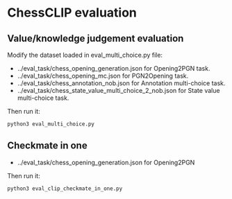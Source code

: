 # ChessCLIP evaluation

## Value/knowledge judgement evaluation
Modify the dataset loaded in eval_multi_choice.py file:
- ../eval_task/chess_opening_generation.json for Opening2PGN task.
- ../eval_task/chess_opening_mc.json for PGN2Opening task.
- ../eval_task/chess_annotation_nob.json for Annotation multi-choice task.
- ../eval_task/chess_state_value_multi_choice_2_nob.json for State value multi-choice task.

Then run it:
```bash
python3 eval_multi_choice.py
```

## Checkmate in one
- ../eval_task/chess_opening_generation.json for Opening2PGN

Then run it:
```bash
python3 eval_clip_checkmate_in_one.py
```
